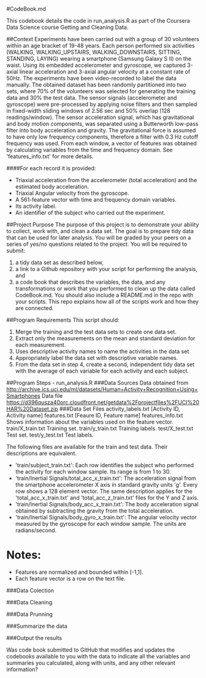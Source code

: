 #CodeBook.md

This codebook details the code in run_analysis.R as part of the Coursera Data Science course Getting and Cleaning Data.

##Context
Experiments have been carried out with a group of 30 volunteers within an age bracket of 19-48 years. 
Each person performed six activities (WALKING, WALKING_UPSTAIRS, WALKING_DOWNSTAIRS, SITTING, STANDING, LAYING) wearing a smartphone (Samsung Galaxy S II) on the waist. 
Using its embedded accelerometer and gyroscope, we captured 3-axial linear acceleration and 3-axial angular velocity at a constant rate of 50Hz. 
The experiments have been video-recorded to label the data manually. 
The obtained dataset has been randomly partitioned into two sets, where 70% of the volunteers was selected for generating the training data and 30% the test data. 
The sensor signals (accelerometer and gyroscope) were pre-processed by applying noise filters and then sampled in fixed-width sliding windows of 2.56 sec and 50% overlap (128 readings/window). 
The sensor acceleration signal, which has gravitational and body motion components, was separated using a Butterworth low-pass filter into body acceleration and gravity. 
The gravitational force is assumed to have only low frequency components, therefore a filter with 0.3 Hz cutoff frequency was used. 
From each window, a vector of features was obtained by calculating variables from the time and frequency domain. See 'features_info.txt' for more details. 

####For each record it is provided:
- Triaxial acceleration from the accelerometer (total acceleration) and the estimated body acceleration.
- Triaxial Angular velocity from the gyroscope. 
- A 561-feature vector with time and frequency domain variables. 
- Its activity label. 
- An identifier of the subject who carried out the experiment.


##Project Purpose
The purpose of this project is to demonstrate your ability to collect, work with, and clean a data set. 
The goal is to prepare tidy data that can be used for later analysis. You will be graded by your peers on a series of yes/no questions related to the project. 
You will be required to submit: 
1) a tidy data set as described below, 
2) a link to a Github repository with your script for performing the analysis, and 
3) a code book that describes the variables, the data, and any transformations or work that you performed to clean up the data called CodeBook.md. You should also include a README.md in the repo with your scripts. This repo explains how all of the scripts work and how they are connected.  

  
##Program Requirements
 This script should: 
 1.	Merge the training and the test data sets to create one data set.
 2.	Extract only the measurements on the mean and standard deviation for each measurement. 
 3.	Uses descriptive activity names to name the activities in the data set
 4.	Appropriately label the data set with descriptive variable names. 
 5.	From the data set in step 4, create a second, independent tidy data set with the average of each variable for each activity and each subject.
 


##Program Steps - run_analysis.R
###Data Sources
 Data obtained from http://archive.ics.uci.edu/ml/datasets/Human+Activity+Recognition+Using+Smartphones 
 Data file https://d396qusza40orc.cloudfront.net/getdata%2Fprojectfiles%2FUCI%20HAR%20Dataset.zip 
###Data Set Files
activity_labels.txt [Activity ID, Activity name]
features.txt 		[Feaure ID, Feature name]
features_info.txt 	Shows information about the variables used on the feature vector.
train/X_train.txt 	Training set.
train/y_train.txt 	Training labels.
test/X_test.txt 	Test set.
test/y_test.txt 	Test labels.

The following files are available for the train and test data. Their descriptions are equivalent. 
- 'train/subject_train.txt': Each row identifies the subject who performed the activity for each window sample. Its range is from 1 to 30. 
- 'train/Inertial Signals/total_acc_x_train.txt': The acceleration signal from the smartphone accelerometer X axis in standard gravity units 'g'. Every row shows a 128 element vector. The same description applies for the 'total_acc_x_train.txt' and 'total_acc_z_train.txt' files for the Y and Z axis. 
- 'train/Inertial Signals/body_acc_x_train.txt': The body acceleration signal obtained by subtracting the gravity from the total acceleration. 
- 'train/Inertial Signals/body_gyro_x_train.txt': The angular velocity vector measured by the gyroscope for each window sample. The units are radians/second. 

Notes: 
======
- Features are normalized and bounded within [-1,1].
- Each feature vector is a row on the text file.


###Data Colection

###Data Cleaning

###Data Prunning

###Summarize the data

###Output the results

Was code book submitted to GitHub that modifies and updates the codebooks available to you with the data to indicate all the variables and summaries you calculated, along with units, and any other relevant information?
